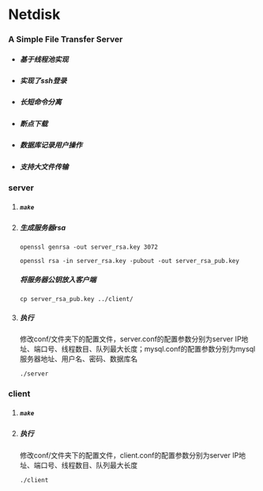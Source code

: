 # Netdisk 

### A Simple File Transfer Server 

- ##### 基于线程池实现

- ##### 实现了ssh登录

- ##### 长短命令分离

- ##### 断点下载

- ##### 数据库记录用户操作

- ##### 支持大文件传输

### server

1. ##### `make`

2. ##### 生成服务器rsa

   `openssl genrsa -out server_rsa.key 3072`

   `openssl rsa -in server_rsa.key -pubout -out server_rsa_pub.key`

   ##### 将服务器公钥放入客户端

   `cp server_rsa_pub.key ../client/`

3. ##### 执行

   修改conf/文件夹下的配置文件，server.conf的配置参数分别为server IP地址、端口号、线程数目、队列最大长度；mysql.conf的配置参数分别为mysql服务器地址、用户名、密码、数据库名

   `./server`

### client

1. ##### `make`

2. ##### 执行

   修改conf/文件夹下的配置文件，client.conf的配置参数分别为server IP地址、端口号、线程数目、队列最大长度

   `./client`





